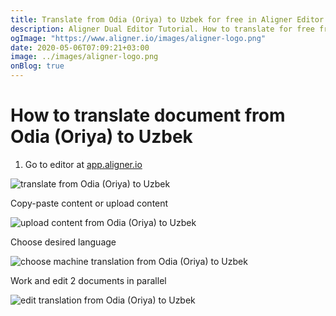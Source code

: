```yaml
---
title: Translate from Odia (Oriya) to Uzbek for free in Aligner Editor
description: Aligner Dual Editor Tutorial. How to translate for free from Odia (Oriya) to Uzbek. Aligner is multilingual document management platform. 
ogImage: "https://www.aligner.io/images/aligner-logo.png"
date: 2020-05-06T07:09:21+03:00
image: ../images/aligner-logo.png
onBlog: true
---
```


# How to translate document from Odia (Oriya) to Uzbek

1. Go to editor at [app.aligner.io](https://app.aligner.io "Aligner App web page")

![translate from Odia (Oriya) to Uzbek](../aligner-blank-editor.png "translate from Odia (Oriya) to Uzbek")

Copy-paste content or upload content

![upload content from Odia (Oriya) to Uzbek](../aligner-uploaded-document.png "upload content from Odia (Oriya) to Uzbek")

Choose desired language

![choose machine translation from Odia (Oriya) to Uzbek](../aligner-language-dropdown.png "choose machine translation from Odia (Oriya) to Uzbek")

Work and edit 2 documents in parallel

![edit translation from Odia (Oriya) to Uzbek](../aligner-double-sitded-editor.png "edit translation from Odia (Oriya) to Uzbek")

